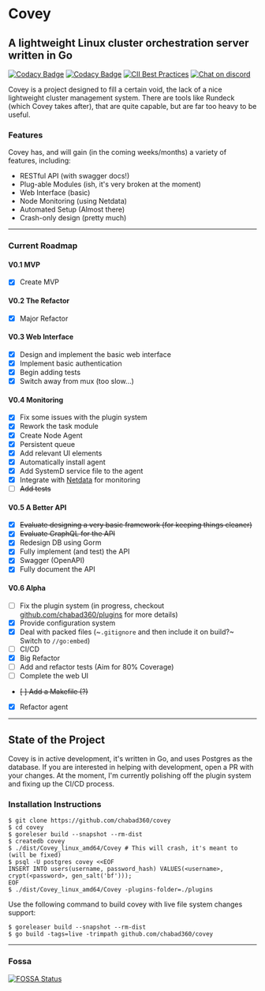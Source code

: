 # Covey

## A lightweight Linux cluster orchestration server written in Go

[![Codacy Badge](https://app.codacy.com/project/badge/Grade/b6e797a0fb5a498199b2a2d3ae494c82)](https://www.codacy.com/manual/chabad360/covey?utm_source=github.com&amp;utm_medium=referral&amp;utm_content=chabad360/covey&amp;utm_campaign=Badge_Grade)
[![Codacy Badge](https://app.codacy.com/project/badge/Coverage/b6e797a0fb5a498199b2a2d3ae494c82)](https://www.codacy.com/manual/chabad360/covey?utm_source=github.com&utm_medium=referral&utm_content=chabad360/covey&utm_campaign=Badge_Coverage)
[![CII Best Practices](https://bestpractices.coreinfrastructure.org/projects/4095/badge)](https://bestpractices.coreinfrastructure.org/projects/4095)
[![Chat on discord](https://img.shields.io/discord/727820939013783582?logo=discord&logoColor=white)](https://discord.gg/kWXPrWg)

Covey is a project designed to fill a certain void, the lack of a nice lightweight cluster management system.
There are tools like Rundeck (which Covey takes after), that are quite capable, but are far too heavy to be useful.

### Features

Covey has, and will gain (in the coming weeks/months) a variety of features, including:

* RESTful API (with swagger docs!)
* Plug-able Modules (ish, it's very broken at the moment)
* Web Interface (basic)
* Node Monitoring (using Netdata)
* Automated Setup (Almost there)
* Crash-only design (pretty much)

---

### Current Roadmap

#### V0.1 MVP

* [x] Create MVP

#### V0.2 The Refactor

* [x] Major Refactor

#### V0.3 Web Interface

* [x] Design and implement the basic web interface
* [x] Implement basic authentication
* [x] Begin adding tests
* [x] Switch away from mux (too slow...)

#### V0.4 Monitoring

* [x] Fix some issues with the plugin system
* [x] Rework the task module
* [x] Create Node Agent
* [x] Persistent queue
* [x] Add relevant UI elements
* [x] Automatically install agent
* [x] Add SystemD service file to the agent
* [x] Integrate with [Netdata](https://github.com/netdata/netdata) for monitoring
* [ ] ~~Add tests~~

#### V0.5 A Better API

* [x] ~~Evaluate designing a very basic framework (for keeping things cleaner)~~
* [x] ~~Evaluate GraphQL for the API~~
* [x] Redesign DB using Gorm
* [x] Fully implement (and test) the API
* [x] Swagger (OpenAPI)
* [x] Fully document the API

#### V0.6 Alpha

* [ ] Fix the plugin system (in progress, checkout [github.com/chabad360/plugins](https://github.com/chabad360/plugins)
  for more details)
* [x] Provide configuration system
* [x] Deal with packed files (~`.gitignore` and then include it on build?~ Switch to `//go:embed`)
* [ ] CI/CD
* [x] Big Refactor
* [ ] Add and refactor tests (Aim for 80% Coverage)
* [ ] Complete the web UI
* ~~[ ] Add a Makefile (?)~~
* [x] Refactor agent

---

## State of the Project

Covey is in active development, it's written in Go, and uses Postgres as the database. If you are interested in helping
with development, open a PR with your changes. At the moment, I'm currently polishing off the plugin system and fixing
up the CI/CD process.

### Installation Instructions

```shell
$ git clone https://github.com/chabad360/covey
$ cd covey
$ goreleser build --snapshot --rm-dist
$ createdb covey
$ ./dist/Covey_linux_amd64/Covey # This will crash, it's meant to (will be fixed)
$ psql -U postgres covey <<EOF
INSERT INTO users(username, password_hash) VALUES(<username>, crypt(<password>, gen_salt('bf')));
EOF
$ ./dist/Covey_linux_amd64/Covey -plugins-folder=./plugins
```

Use the following command to build covey with live file system changes support:

```shell
$ goreleaser build --snapshot --rm-dist
$ go build -tags=live -trimpath github.com/chabad360/covey
```
--- 

### Fossa

[![FOSSA Status](https://app.fossa.com/api/projects/custom%2B10111%2Fgithub.com%2Fchabad360%2Fcovey.svg?type=large)](https://app.fossa.com/projects/custom%2B10111%2Fgithub.com%2Fchabad360%2Fcovey?ref=badge_large)